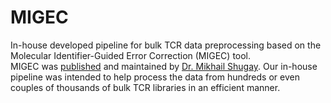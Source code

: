 # MIGEC
In-house developed pipeline for bulk TCR data preprocessing based on the Molecular Identifier-Guided Error Correction (MIGEC) tool.<br/>
MIGEC was [published](https://www.nature.com/articles/nmeth.2960) and maintained by [Dr. Mikhail Shugay](https://github.com/mikessh). Our in-house pipeline was intended to help process the data from hundreds or even couples of thousands of bulk TCR libraries in an efficient manner.
